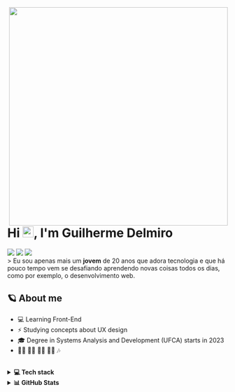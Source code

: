 <img align="right" height="500em" src="https://raw.githubusercontent.com/gist/guilhermehub12/6087a503a929fd6c2b96285dd442f69d/raw/6d6a881c2f02278973328b12eedfd5aafed174b1/github-card.svg">
<h1>Hi <img width="25px" src="https://raw.githubusercontent.com/kaueMarques/kaueMarques/master/hi.gif">, I'm Guilherme Delmiro</h1>
  <div>
    <a href="mailto:guilhermedelmiro11@gmail.com" target="_blank"><img src="https://img.shields.io/badge/-Gmail-D14836?style=for-the-badge&amp;logo=gmail&amp;logoColor=white" target="_blank"></a>  
    <a href="https://www.linkedin.com/in/guilhermedelmiro/" target="_blank"><img src="https://img.shields.io/badge/-LinkedIn-0077B5?style=for-the-badge&amp;logo=linkedin&amp;logoColor=white" target="_blank"></a> 
    <a href="https://codepen.io/guilhermee12/" target="_blank"><img src="https://img.shields.io/badge/-CodePen.io-000000?style=for-the-badge&amp;logo=codepen&amp;logoColor=white" target="_blank"></a> 
   </div>
> Eu sou apenas mais um <b>jovem</b> de 20 anos que adora tecnologia e que há pouco tempo vem se desafiando aprendendo novas coisas todos os dias, como por exemplo, o desenvolvimento web.

<br />

## 🪐 About me
  - 💻 Learning Front-End
  - :zap: Studying concepts about UX design
  - 🎓 Degree in Systems Analysis and Development (UFCA) starts in 2023
  - 🏊‍♂️ 🚴‍♂️ 🏃‍♂️ 🏋️‍♂️ 🎶

<br />

<details>
  <summary><b>💻 Tech stack</b></summary>
    
  ## 🤿 Technologies:
  - HTML5
  - CSS3
  - JavaScript

  ## 🤓 Learnin':
  - ReactJS
  - TailwindCSS
  - Sass
  - PostgreSQL

  ## 🔬 Tools:
  - Git
  - Figma
  - Trello
  - Linux
  - Notion
  
</details>

<details>
  <summary><b>📊 GitHub Stats</b></summary>
  <br/>
  <a href="https://github.com/guilhermehub12">
  <img height="180em" src="https://github-readme-streak-stats.herokuapp.com/?user=guilhermehub12&theme=nord&hide_border=true"/>
    <img height="180em" src="https://github-readme-stats-eight-theta.vercel.app/api/top-langs/?username=guilhermehub12&layout=compact&langs_count=8&theme=nord&hide_border=true"/>
  <img height="180em" src="https://github-readme-stats-eight-theta.vercel.app/api?username=guilhermehub12&show_icons=true&theme=nord&include_all_commits=true&count_private=true&hide_border=true"/>
</a>
</details>

 <!-- ![Snake Animation](https://github.com/guilhermehub12/guilhermehub12/blob/output/github-contribution-grid-snake.svg) -->
